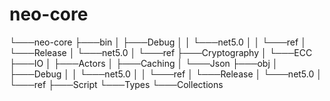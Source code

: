 # neo-core

└───neo-core
    ├───bin
    │   ├───Debug
    │   │   └───net5.0
    │   │       └───ref
    │   └───Release
    │       └───net5.0
    │           └───ref
    ├───Cryptography
    │   └───ECC
    ├───IO
    │   ├───Actors
    │   ├───Caching
    │   └───Json
    ├───obj
    │   ├───Debug
    │   │   └───net5.0
    │   │       └───ref
    │   └───Release
    │       └───net5.0
    │           └───ref
    ├───Script
    └───Types
        └───Collections
